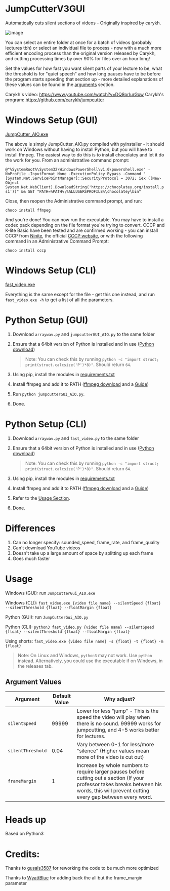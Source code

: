 
# JumpCutterV3GUI
Automatically cuts silent sections of videos - Originally inspired by carykh.

![image](https://user-images.githubusercontent.com/18372532/82138899-f1ed6180-97f1-11ea-8ae3-d150abef08be.png)

You can select an entire folder at once for a batch of videos (probably lectures tbh) or select an individual file to process - now with a much more efficient encoding process than the original version released by Carykh, and cutting processing times by over 90% for files over an hour long! 

Set the values for how fast you want silent parts of your lecture to be, what the threshold is for "quiet speech" and how long pauses have to be before the program starts speeding that section up - more detailed explanations of these values can be found in the [arguments](#arguments) section.

Carykh's video: https://www.youtube.com/watch?v=DQ8orIurGxw
Carykh's program: https://github.com/carykh/jumpcutter

# Windows Setup (GUI)
[JumpCutter_AIO.exe](https://github.com/seaty6/jumpcutterV2/releases/latest/download/JumpCutter_AIO.exe)

The above is simply JumpCutter_AIO.py compiled with pyinstaller - it should work on Windows without having to install Python, but you will have to install ffmpeg. The easiest way to do this is to install chocolatey and let it do the work for you.
From an administrative command prompt:

```@"%SystemRoot%\System32\WindowsPowerShell\v1.0\powershell.exe" -NoProfile -InputFormat None -ExecutionPolicy Bypass -Command " [System.Net.ServicePointManager]::SecurityProtocol = 3072; iex ((New-Object System.Net.WebClient).DownloadString('https://chocolatey.org/install.ps1'))" && SET "PATH=%PATH%;%ALLUSERSPROFILE%\chocolatey\bin"```

Close, then reopen the Administrative command prompt, and run:

`choco install ffmpeg`

And you're done! You can now run the executable. You may have to install a codec pack depending on the file format you're trying to convert. CCCP and K-lite Basic have been tested and are confirmed working - you can install CCCP from [Ninite]([https://ninite.com/cccp/](https://ninite.com/cccp/)), the official [CCCP website]([http://www.cccp-project.net/](http://www.cccp-project.net/)), or  with the following command in an Administrative Command Prompt:

```choco install cccp```

# Windows Setup (CLI)
 [fast_video.exe](https://github.com/seaty6/jumpcutterV2/releases/latest/download/fast_video.exe)

Everything is the same except for the file - get this one instead, and run ```fast_video.exe -h``` to get a list of all the parameters. 



# Python Setup (GUI)
1. Download ```arraywav.py``` and ```jumpcutterGUI_AIO.py``` to the same folder
2. Ensure that a 64bit version of Python is installed and in use ([Python download](https://www.python.org/downloads/))

    > Note: You can check this by running `python -c "import struct; print(struct.calcsize('P')*8)"`. Should return `64`.

3. Using pip, install the modules in [requirements.txt](https://github.com/seaty6/jumpcutterV2/releases/latest/download/requirements.txt)
4. Install ffmpeg and add it to PATH ([ffmpeg download](https://www.ffmpeg.org/download.html) and a [Guide](https://windowsloop.com/install-ffmpeg-windows-10/))
5. Run ```python jumpcutterGUI_AIO.py```.
6. Done.


# Python Setup (CLI)
1. Download ```arraywav.py``` and ```fast_video.py``` to the same folder
2. Ensure that a 64bit version of Python is installed and in use ([Python download](https://www.python.org/downloads/))

    > Note: You can check this by running `python -c "import struct; print(struct.calcsize('P')*8)"`. Should return `64`.

3. Using pip, install the modules in [requirements.txt](https://github.com/seaty6/jumpcutterV2/releases/latest/download/requirements.txt)
4. Install ffmpeg and add it to PATH ([ffmpeg download](https://www.ffmpeg.org/download.html) and a [Guide](https://windowsloop.com/install-ffmpeg-windows-10/))
5. Refer to the [Usage Section](#usage).
6. Done.


# Differences
1. Can no longer specify: sounded_speed, frame_rate, and frame_quality
2. Can't download YouTube videos
3. Doesn't take up a large amount of space by splitting up each frame
4. Goes much faster

# Usage
Windows (GUI):
run ```JumpCutterGui_AIO.exe```

Windows (CLI):
`fast_video.exe {video file name} --silentSpeed {float} --silentThreshold {float} --floatMargin {float}`

Python (GUI):
run ```JumpCutterGui_AIO.py```

Python (CLI):
`python3 fast_video.py {video file name} --silentSpeed {float} --silentThreshold {float} --floatMargin {float}`

Using shorts:
`fast_video.exe {video file name} -s {float} -t {float} -m {float}`

> Note: On Linux and Windows, `python3` may not work. Use `python` instead. Alternatively, you could use the executable if on Windows, in the releases tab.

## Argument Values
| Argument | Default Value | Why adjust? |
| -------- | ------------- | ---------- |
| `silentSpeed` | 99999 | Lower for less "jump" - This is the speed the video will play when there is no sound. 99999 works for jumpcutting, and 4-5 works better for lectures.|
| `silentThreshold` | 0.04 | Vary between 0-1 for less/more "silence" (Higher values mean more of the video is cut out) |
| `frameMargin` | 1 | Increase by whole numbers to require larger pauses before cutting out a section (If your professor takes breaks between his words, this will prevent cutting every gap between every word. |

# Heads up
Based on Python3

# Credits:
Thanks to [gusals3587](https://github.com/gusals3587/jumpcutterV2) for reworking the code to be much more optimized

Thanks to [WyattBlue](https://github.com/WyattBlue/jumpcutterV2) for adding back the all but the frame_margin parameter
